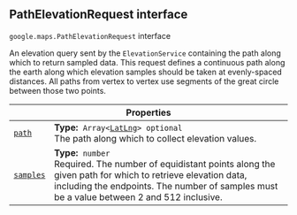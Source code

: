 
<devsite-heading text=" PathElevationRequest interface" for="PathElevationRequest" level="h2" link="" toc="" back-to-top=""><h2 id="PathElevationRequest" is-upgraded="">PathElevationRequest interface</h2></devsite-heading>
<p>
<code translate="no" dir="ltr"><span itemprop="path">google.maps</span>.<span itemprop="name">PathElevationRequest</span></code>
interface
</p>
<p>An elevation query sent by the <code translate="no" dir="ltr">ElevationService</code> containing the path along which to return sampled data. This request defines a continuous path along the earth along which elevation samples should be taken at evenly-spaced distances. All paths from vertex to vertex use segments of the great circle between those two points.</p>
<div class="devsite-table-wrapper"><table class="properties responsive" summary="interface PathElevationRequest - Properties">
<thead>
<tr><th colspan="2">Properties</th>
</tr></thead>
<tbody>
<tr id="PathElevationRequest.path">
<td itemprop="property"><code translate="no" dir="ltr"><a class="secret-link" href="#PathElevationRequest.path"><span>path</span></a></code></td>
<td><div><strong>Type:</strong>&nbsp; <code translate="no" dir="ltr">Array&lt;<a href="LatLng.md">LatLng</a>&gt; <span class="optional-type-annotation">optional</span></code></div>
<div class="desc">The path along which to collect elevation values.</div></td>
</tr>
<tr id="PathElevationRequest.samples">
<td itemprop="property"><code translate="no" dir="ltr"><a class="secret-link" href="#PathElevationRequest.samples"><span>samples</span></a></code></td>
<td><div><strong>Type:</strong>&nbsp; <code translate="no" dir="ltr">number</code></div>
<div class="desc">Required. The number of equidistant points along the given path for which to retrieve elevation data, including the endpoints. The number of samples must be a value between 2 and 512 inclusive.</div></td>
</tr>
</tbody>
</table></div>
